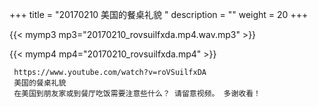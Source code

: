 +++
title = "20170210  美国的餐桌礼貌 "
description = ""
weight = 20
+++

{{< mymp3 mp3="20170210_rovsuilfxda.mp4.wav.mp3" >}}

{{< mymp4 mp4="20170210_rovsuilfxda.mp4" >}}

     https://www.youtube.com/watch?v=roVSuilfxDA 
     美国的餐桌礼貌 
     在美国到朋友家或到餐厅吃饭需要注意些什么？ 请留意视频。 多谢收看！ 
